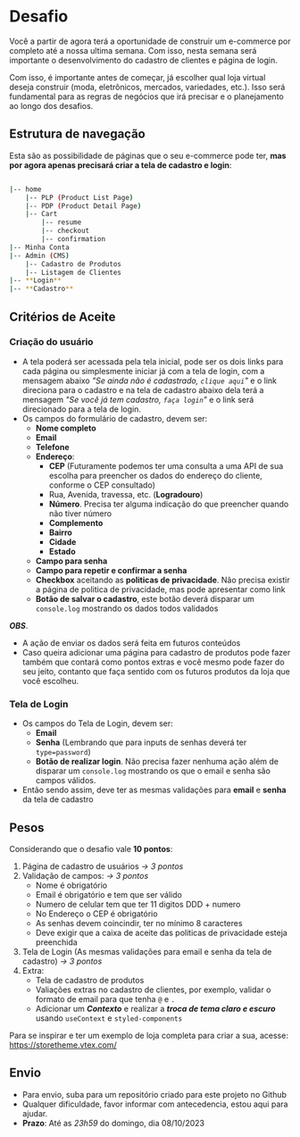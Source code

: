 # Desafio

Você a partir de agora terá a oportunidade de construir um e-commerce por completo até a nossa ultima semana. Com isso, nesta semana será importante o desenvolvimento do cadastro de clientes e página de login.

Com isso, é importante antes de começar, já escolher qual loja virtual deseja construir (moda, eletrônicos, mercados, variedades, etc.). Isso será fundamental para as regras de negócios que irá precisar e o planejamento ao longo dos desafios.

## Estrutura de navegação

Esta são as possibilidade de páginas que o seu e-commerce pode ter, **mas por agora apenas precisará criar a tela de cadastro e login**:

```bash

|-- home
    |-- PLP (Product List Page)
    |-- PDP (Product Detail Page)
    |-- Cart
        |-- resume
        |-- checkout
        |-- confirmation
|-- Minha Conta
|-- Admin (CMS)
    |-- Cadastro de Produtos
    |-- Listagem de Clientes
|-- **Login**
|-- **Cadastro**

```

## Critérios de Aceite

### Criação do usuário

- A tela poderá ser acessada pela tela inicial, pode ser os dois links para cada página ou simplesmente iniciar já com a tela de login, com a mensagem abaixo _"Se ainda não é cadastrado, `clique aqui`"_ e o link direciona para o cadastro e na tela de cadastro abaixo dela terá a mensagem _"Se você já tem cadastro, `faça login`"_ e o link será direcionado para a tela de login.
- Os campos do formulário de cadastro, devem ser:
  - **Nome completo**
  - **Email**
  - **Telefone**
  - **Endereço**:
    - **CEP** (Futuramente podemos ter uma consulta a uma API de sua escolha para preencher os dados do endereço do cliente, conforme o CEP consultado)
    - Rua, Avenida, travessa, etc. (**Logradouro**)
    - **Número**. Precisa ter alguma indicação do que preencher quando não tiver número
    - **Complemento**
    - **Bairro**
    - **Cidade**
    - **Estado**
  - **Campo para senha**
  - **Campo para repetir e confirmar a senha**
  - **Checkbox** aceitando as **politicas de privacidade**. Não precisa existir a página de politica de privacidade, mas pode apresentar como link
  - **Botão de salvar o cadastro**, este botão deverá disparar um `console.log` mostrando os dados todos validados

***OBS***. 
- A ação de enviar os dados será feita em futuros conteúdos
- Caso queira adicionar uma página para cadastro de produtos pode fazer também que contará como pontos extras e você mesmo pode fazer do seu jeito, contanto que faça sentido com os futuros produtos da loja que você escolheu.

### Tela de Login

- Os campos do Tela de Login, devem ser:
  - **Email**
  - **Senha** (Lembrando que para inputs de senhas deverá ter `type=password`)
  - **Botão de realizar login**. Não precisa fazer nenhuma ação além de disparar um `console.log` mostrando os que o email e senha são campos válidos.
- Então sendo assim, deve ter as mesmas validações para **email** e **senha** da tela de cadastro

## Pesos

Considerando que o desafio vale **10 pontos**:

1. Página de cadastro de usuários _-> 3 pontos_
2. Validação de campos: _-> 3 pontos_
     - Nome é obrigatório
     - Email é obrigatório e tem que ser válido
     - Numero de celular tem que ter 11 digitos DDD + numero
     - No Endereço o CEP é obrigatório
     - As senhas devem coincindir, ter no mínimo 8 caracteres
     - Deve exigir que a caixa de aceite das politicas de privacidade esteja preenchida
3. Tela de Login (As mesmas validações para email e senha da tela de cadastro) _-> 3 pontos_
4. Extra: 
     - Tela de cadastro de produtos 
     - Valiações extras no cadastro de clientes, por exemplo, validar o formato de email para que tenha `@` e `.`
     - Adicionar um ***Contexto*** e realizar a ***troca de tema claro e escuro*** usando `useContext` e `styled-components`

Para se inspirar e ter um exemplo de loja completa para criar a sua, acesse: <https://storetheme.vtex.com/>

## Envio

- Para envio, suba para um repositório criado para este projeto no Github
- Qualquer dificuldade, favor informar com antecedencia, estou aqui para ajudar.
- **Prazo**: Até as *23h59* do domingo, dia 08/10/2023
